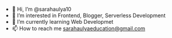 - 👋 Hi, I’m @sarahaulya10
- 👀 I’m interested in Frontend, Blogger, Serverless Development
- 🌱 I’m currently learning Web Developmet
- 📫 How to reach me sarahaulyaeducation@gmail.com

<!---
sarahaulya10/sarahaulya10 is a ✨ special ✨ repository because its `README.md` (this file) appears on your GitHub profile.
You can click the Preview link to take a look at your changes.
--->
